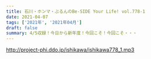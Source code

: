 ```yaml
---
title: 石川・ホンマ・ぶるんのBe-SIDE Your Life! vol.778-1
date: 2021-04-07
tags: ['2021年', '2021年04月']
draft: false
summary: 4/5収録！今日から新年度！今回こそ！今回こそ・・・
---
```


http://project-phi.ddo.jp/ishikawa/ishikawa778_1.mp3
